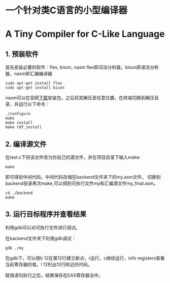 # 一个针对类C语言的小型编译器
# A Tiny Compiler for C-Like Language

## 1. 预装软件
首先安装必要的软件：flex, bison, nasm
flex即词法分析器，bison即语法分析器，nasm即汇编编译器
```shell
sudo apt-get install flex
sudo apt-get install bison
```
nasm可以在官网[下载](https://www.nasm.us/pub/nasm/releasebuilds/?C=M;O=D)安装包，之后将其解压至任意位置，在终端切换到解压目录，并运行以下命令：
```shell
./configure
make
make install
make rdf_install
```

## 2. 编译源文件

在test.c下将该文件改为你自己的源文件，并在项目目录下输入make:
```shell
make
```
即可得到中间代码。中间代码存储在backend文件夹下的my.asm文件。
切换到backend目录再次make,可以得到可执行文件my和汇编源文件my_final.asm。
```shell
cd ./backend
make
```

## 3. 运行目标程序并查看结果

利用gdb可以对可执行文件进行调试。

在backend文件夹下利用gdb调试：
```shell
gdb ./my
```

在gdb下，可以用b 12在第12行建立断点，r运行，c继续运行，info registers查看当前寄存器的值，l 12列出12行附近的代码。

赋值语句执行之后，结果保存在EAX寄存器当中。
